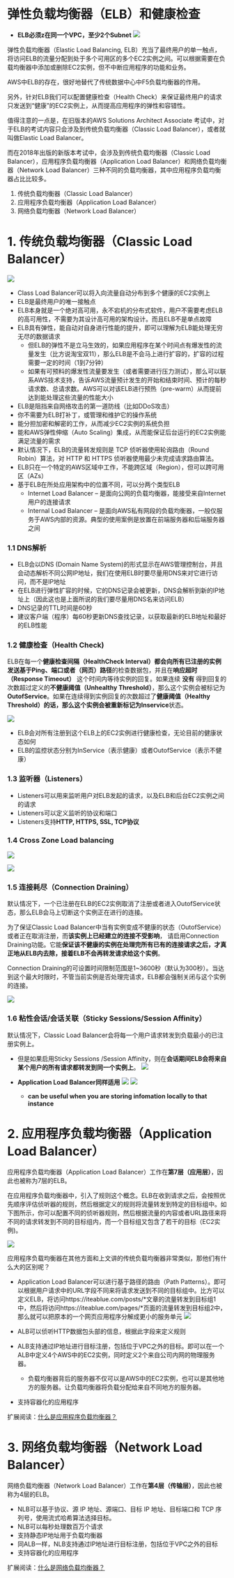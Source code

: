 # 弹性负载均衡器（ELB）和健康检查

- **ELB必须z在同一个VPC，至少2个Subnet**
![](https://i.loli.net/2019/06/17/5d07298581b9042724.png)

弹性负载均衡器（Elastic Load Balancing, ELB）充当了最终用户的单一触点，将访问ELB的流量分配到处于多个可用区的多个EC2实例之间。可以根据需要在负载均衡器中添加或删除EC2实例，但不中断应用程序的功能和业务。

AWS中ELB的存在，很好地替代了传统数据中心中F5负载均衡器的作用。

另外，针对ELB我们可以配置健康检查（Health Check）来保证最终用户的请求只发送到“健康”的EC2实例上，从而提高应用程序的弹性和容错性。

值得注意的一点是，在旧版本的AWS Solutions Architect Associate 考试中，对于ELB的考试内容只会涉及到传统负载均衡器（Classic Load Balancer），或者就叫做Elastic Load Balancer。

而在2018年出版的新版本考试中，会涉及到传统负载均衡器（Classic Load Balancer），应用程序负载均衡器（Application Load Balancer）和网络负载均衡器（Network Load Balancer）三种不同的负载均衡器，其中应用程序负载均衡器占比比较多。

1. 传统负载均衡器（Classic Load Balancer）
2. 应用程序负载均衡器（Application Load Balancer）
3. 网络负载均衡器（Network Load Balancer）

# 1. 传统负载均衡器（Classic Load Balancer）
![](https://docs.aws.amazon.com/elasticloadbalancing/latest/classic/images/load_balancer.png)

- Class Load Balancer可以将入向流量自动分布到多个健康的EC2实例上
- ELB是最终用户的唯一接触点
- ELB本身就是一个绝对高可用，永不宕机的分布式软件，用户不需要考虑ELB的高可用性，不需要为其设计高可用的架构设计。而且ELB不是单点故障
- ELB具有弹性，能自动对自身进行性能的提升，即可以理解为ELB能处理无穷无尽的数据请求
  - 但ELB的弹性不是立马生效的，如果应用程序在某个时间点有爆发性的流量发生（比方说淘宝双11），那么ELB是不会马上进行扩容的，扩容的过程需要一定的时间（1到7分钟）
  - 如果有可预料的爆发性流量要发生（或者需要进行压力测试），那么可以联系AWS技术支持，告诉AWS流量预计发生的开始和结束时间、预计的每秒请求数、总请求数。AWS可以对该ELB进行预热（pre-warm）从而提前达到能处理这些流量的性能大小
- ELB是阻挡来自网络攻击的第一道防线（比如DDoS攻击）
- 你不需要为ELB打补丁，或管理和维护它的操作系统
- 能分担加密和解密的工作，从而减少EC2实例的系统负担
- 能和AWS弹性伸缩（Auto Scaling）集成，从而能保证后台运行的EC2实例能满足流量的需求
- 默认情况下，ELB的流量转发规则是 TCP 侦听器使用轮询路由（Round Robin）算法，对 HTTP 和 HTTPS 侦听器使用最少未完成请求路由算法。
- ELB只在一个特定的AWS区域中工作，不能跨区域（Region），但可以跨可用区（AZs）
- 基于ELB在所处应用架构中的位置不同，可以分两个类型ELB
  - Internet Load Balancer – 是面向公网的负载均衡器，能接受来自Internet用户的连接请求
  - Internal Load Balancer – 是面向AWS私有网段的负载均衡器，一般仅服务于AWS内部的资源。典型的使用案例是放置在前端服务器和后端服务器之间
### 1.1 DNS解析
- ELB会以DNS (Domain Name System)的形式显示在AWS管理控制台，并且会动态解析不同公网IP地址，我们在使用ELB时要尽量用DNS来对它进行访问，而不是IP地址
- 在ELB进行弹性扩容的时候，它的DNS记录会被更新，DNS会解析到新的IP地址上（因此这也是上面所说的我们要尽量用DNS名来访问ELB）
- DNS记录的TTL时间是60秒
- 建议客户端（程序）每60秒更新DNS查找记录，以获取最新的ELB地址和最好的ELB性能
### 1.2 健康检查（Health Check)
ELB在每一个**健康检查间隔（HealthCheck Interval）**都会向所有已注册的实例发送基于**Ping、端口或者（网页）路径**的检查数据包，并且在**响应超时（Response Timeout）** 这个时间内等待实例的回复。如果连续 **没有** 得到回复的次数超过定义的**不健康阈值（Unhealthy Threshold）**，那么这个实例会被标记为**OutofService**。如果在连续得到实例回复的次数超过了**健康阈值（Healthy Threshold）**的话，那么这个实例会被重新标记为**Inservice**状态。

[](https://i.loli.net/2019/08/02/5d43a74d76b4e52833.png)
![](https://i.loli.net/2019/08/02/5d43ac729890a52072.png)

- ELB会对所有注册到这个ELB上的EC2实例进行健康检查，无论目前的健康状态如何
- ELB的监控状态分别为InService（表示健康）或者OutofService（表示不健康）
### 1.3 监听器（Listeners）
- Listeners可以用来监听用户对ELB发起的请求，以及ELB和后台EC2实例之间的请求
- Listeners可以定义监听的协议和端口
- Listeners支持**HTTP, HTTPS, SSL, TCP协议**

### 1.4 Cross Zone Load balancing
![](https://i.loli.net/2019/08/02/5d43ad921865f12838.png)

![](https://i.loli.net/2019/06/20/5d0b2db99a5b849911.png)
### 1.5 连接耗尽（Connection Draining）
默认情况下，一个已注册在ELB的EC2实例取消了注册或者进入OutofService状态，那么ELB会马上切断这个实例正在进行的连接。

为了保证Classic Load Balancer中当有实例变成不健康的状态（OutofService）或者正在取消注册，而**该实例上已经建立的连接不受影响**， 请启用Connection Draining功能。它能**保证该不健康的实例在处理完所有已有的连接请求之后，才真正地从ELB内去除，接着ELB不会再转发请求给这个实例**。

Connection Draining的可设置时间限制范围是1~3600秒（默认为300秒）。当达到这个最大时限时，不管当前实例是否处理完请求，ELB都会强制关闭与这个实例的连接。

![](https://i.loli.net/2019/08/02/5d43ad2e540c336920.png)

### 1.6 粘性会话/会话关联（Sticky Sessions/Session Affinity）
默认情况下，Classic Load Balancer会将每一个用户请求转发到负载最小的已注册实例上。
- 但是如果启用Sticky Sessions /Session Affinity，则在**会话期间ELB会将来自某个用户的所有请求都转发到同一个实例上**。
  ![](https://i.loli.net/2019/08/02/5d43b0d40f67419996.png)
  
- **Application Load Balancer同样适用**
  ![](https://i.loli.net/2019/08/02/5d43b1e88d46851422.png)
  ![](https://i.loli.net/2019/06/20/5d0b2c62eaf2584622.png)
  - **can be useful when you are storing infomation locally to that instance**




# 2. 应用程序负载均衡器（Application Load Balancer）

应用程序负载均衡器（Application Load Balancer）工作在**第7层（应用层）**，因此也被称为7层的ELB。

在应用程序负载均衡器中，引入了规则这个概念。ELB在收到请求之后，会按照优先顺序评估侦听器的规则，然后根据定义的规则将流量转发到特定的目标组中。如下图所示，你可以配置不同的侦听器规则，然后根据流量的内容或者URL路径来将不同的请求转发到不同的目标组内，而一个目标组又包含了若干的目标（EC2实例)。

![](https://docs.aws.amazon.com/zh_cn/elasticloadbalancing/latest/application/images/component_architecture.png)

应用程序负载均衡器在其他方面和上文讲的传统负载均衡器非常类似，那他们有什么大的区别呢？

- Application Load Balancer可以进行基于路径的路由（Path Patterns）。即可以根据用户请求中的URL字段不同来将请求发送到不同的目标组中。比方可以定义ELB，将访问https://iteablue.com/posts/*文章的流量转发到目标组1中，然后将访问https://iteablue.com/pages/*页面的流量转发到目标组2中，那么就可以把原本的一个网页应用程序分解成更小的服务单元
  ![](https://i.loli.net/2019/06/20/5d0b2e13028a254794.png)

- ALB可以侦听HTTP数据包头部的信息，根据此字段来定义规则
- ALB支持通过IP地址进行目标注册，包括位于VPC之外的目标。即可以在一个ALB中定义4个AWS中的EC2实例，同时定义2个来自公司内网的物理服务器。
  - 负载均衡器背后的服务器不仅可以是AWS中的EC2实例，也可以是其他地方的服务器。让负载均衡器将负载分配给来自不同地方的服务器。
- 支持容器化的应用程序

扩展阅读：[什么是应用程序负载均衡器？](https://docs.aws.amazon.com/zh_cn/elasticloadbalancing/latest/application/introduction.html)

# 3. 网络负载均衡器（Network Load Balancer）
网络负载均衡器（Network Load Balancer）工作在**第4层（传输层）**，因此也被称为4层的ELB。

- NLB可以基于协议、源 IP 地址、源端口、目标 IP 地址、目标端口和 TCP 序列号，使用流式哈希算法选择目标。
- NLB可以每秒处理数百万个请求
- 支持静态IP地址用于负载均衡器
- 同ALB一样，NLB支持通过IP地址进行目标注册，包括位于VPC之外的目标
- 支持容器化的应用程序

扩展阅读：[什么是网络负载均衡器？](https://docs.aws.amazon.com/zh_cn/elasticloadbalancing/latest/network/introduction.html)



